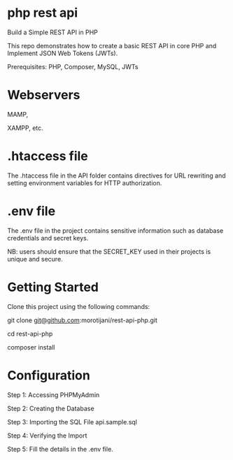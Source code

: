 # php rest api
Build a Simple REST API in PHP

This repo demonstrates how to create a basic REST API in core PHP and Implement JSON Web Tokens (JWTs).

Prerequisites: PHP, Composer, MySQL, JWTs

# Webservers
MAMP,

XAMPP, etc.

# .htaccess file
The .htaccess file in the API folder contains directives for URL rewriting and setting environment variables for HTTP authorization.

# .env file 
The .env file in the project contains sensitive information such as database credentials and secret keys.

NB: users should ensure that the SECRET_KEY used in their projects is unique and secure.

# Getting Started

Clone this project using the following commands: 

git clone git@github.com:morotijani/rest-api-php.git

cd rest-api-php

composer install


# Configuration

Step 1: Accessing PHPMyAdmin

Step 2: Creating the Database

Step 3: Importing the SQL File api.sample.sql

Step 4: Verifying the Import

Step 5: Fill the details in the .env file.


